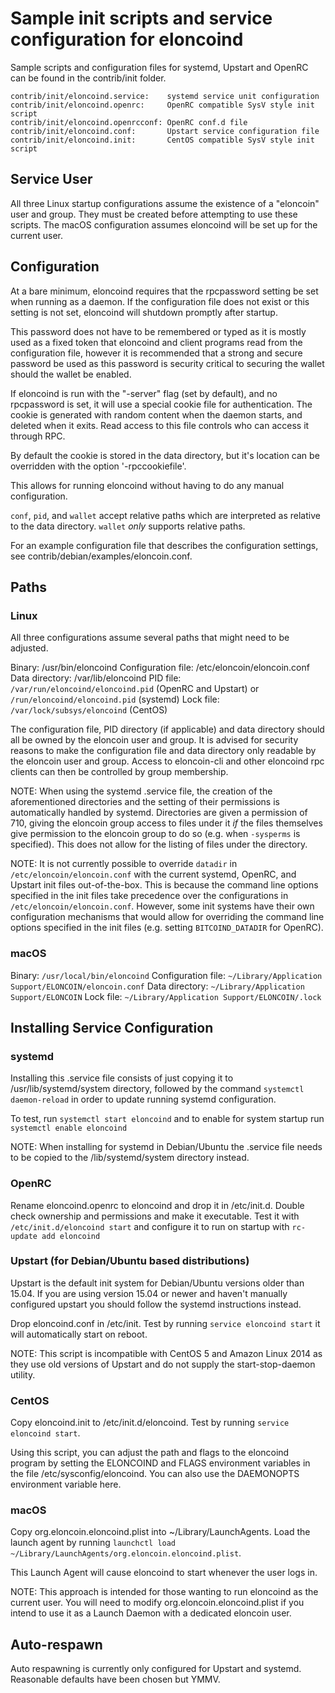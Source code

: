 Sample init scripts and service configuration for eloncoind
==========================================================

Sample scripts and configuration files for systemd, Upstart and OpenRC
can be found in the contrib/init folder.

    contrib/init/eloncoind.service:    systemd service unit configuration
    contrib/init/eloncoind.openrc:     OpenRC compatible SysV style init script
    contrib/init/eloncoind.openrcconf: OpenRC conf.d file
    contrib/init/eloncoind.conf:       Upstart service configuration file
    contrib/init/eloncoind.init:       CentOS compatible SysV style init script

Service User
---------------------------------

All three Linux startup configurations assume the existence of a "eloncoin" user
and group.  They must be created before attempting to use these scripts.
The macOS configuration assumes eloncoind will be set up for the current user.

Configuration
---------------------------------

At a bare minimum, eloncoind requires that the rpcpassword setting be set
when running as a daemon.  If the configuration file does not exist or this
setting is not set, eloncoind will shutdown promptly after startup.

This password does not have to be remembered or typed as it is mostly used
as a fixed token that eloncoind and client programs read from the configuration
file, however it is recommended that a strong and secure password be used
as this password is security critical to securing the wallet should the
wallet be enabled.

If eloncoind is run with the "-server" flag (set by default), and no rpcpassword is set,
it will use a special cookie file for authentication. The cookie is generated with random
content when the daemon starts, and deleted when it exits. Read access to this file
controls who can access it through RPC.

By default the cookie is stored in the data directory, but it's location can be overridden
with the option '-rpccookiefile'.

This allows for running eloncoind without having to do any manual configuration.

`conf`, `pid`, and `wallet` accept relative paths which are interpreted as
relative to the data directory. `wallet` *only* supports relative paths.

For an example configuration file that describes the configuration settings,
see contrib/debian/examples/eloncoin.conf.

Paths
---------------------------------

### Linux

All three configurations assume several paths that might need to be adjusted.

Binary:              /usr/bin/eloncoind
Configuration file:  /etc/eloncoin/eloncoin.conf
Data directory:      /var/lib/eloncoind
PID file:            `/var/run/eloncoind/eloncoind.pid` (OpenRC and Upstart) or `/run/eloncoind/eloncoind.pid` (systemd)
Lock file:           `/var/lock/subsys/eloncoind` (CentOS)

The configuration file, PID directory (if applicable) and data directory
should all be owned by the eloncoin user and group.  It is advised for security
reasons to make the configuration file and data directory only readable by the
eloncoin user and group.  Access to eloncoin-cli and other eloncoind rpc clients
can then be controlled by group membership.

NOTE: When using the systemd .service file, the creation of the aforementioned
directories and the setting of their permissions is automatically handled by
systemd. Directories are given a permission of 710, giving the eloncoin group
access to files under it _if_ the files themselves give permission to the
eloncoin group to do so (e.g. when `-sysperms` is specified). This does not allow
for the listing of files under the directory.

NOTE: It is not currently possible to override `datadir` in
`/etc/eloncoin/eloncoin.conf` with the current systemd, OpenRC, and Upstart init
files out-of-the-box. This is because the command line options specified in the
init files take precedence over the configurations in
`/etc/eloncoin/eloncoin.conf`. However, some init systems have their own
configuration mechanisms that would allow for overriding the command line
options specified in the init files (e.g. setting `BITCOIND_DATADIR` for
OpenRC).

### macOS

Binary:              `/usr/local/bin/eloncoind`
Configuration file:  `~/Library/Application Support/ELONCOIN/eloncoin.conf`
Data directory:      `~/Library/Application Support/ELONCOIN`
Lock file:           `~/Library/Application Support/ELONCOIN/.lock`

Installing Service Configuration
-----------------------------------

### systemd

Installing this .service file consists of just copying it to
/usr/lib/systemd/system directory, followed by the command
`systemctl daemon-reload` in order to update running systemd configuration.

To test, run `systemctl start eloncoind` and to enable for system startup run
`systemctl enable eloncoind`

NOTE: When installing for systemd in Debian/Ubuntu the .service file needs to be copied to the /lib/systemd/system directory instead.

### OpenRC

Rename eloncoind.openrc to eloncoind and drop it in /etc/init.d.  Double
check ownership and permissions and make it executable.  Test it with
`/etc/init.d/eloncoind start` and configure it to run on startup with
`rc-update add eloncoind`

### Upstart (for Debian/Ubuntu based distributions)

Upstart is the default init system for Debian/Ubuntu versions older than 15.04. If you are using version 15.04 or newer and haven't manually configured upstart you should follow the systemd instructions instead.

Drop eloncoind.conf in /etc/init.  Test by running `service eloncoind start`
it will automatically start on reboot.

NOTE: This script is incompatible with CentOS 5 and Amazon Linux 2014 as they
use old versions of Upstart and do not supply the start-stop-daemon utility.

### CentOS

Copy eloncoind.init to /etc/init.d/eloncoind. Test by running `service eloncoind start`.

Using this script, you can adjust the path and flags to the eloncoind program by
setting the ELONCOIND and FLAGS environment variables in the file
/etc/sysconfig/eloncoind. You can also use the DAEMONOPTS environment variable here.

### macOS

Copy org.eloncoin.eloncoind.plist into ~/Library/LaunchAgents. Load the launch agent by
running `launchctl load ~/Library/LaunchAgents/org.eloncoin.eloncoind.plist`.

This Launch Agent will cause eloncoind to start whenever the user logs in.

NOTE: This approach is intended for those wanting to run eloncoind as the current user.
You will need to modify org.eloncoin.eloncoind.plist if you intend to use it as a
Launch Daemon with a dedicated eloncoin user.

Auto-respawn
-----------------------------------

Auto respawning is currently only configured for Upstart and systemd.
Reasonable defaults have been chosen but YMMV.
